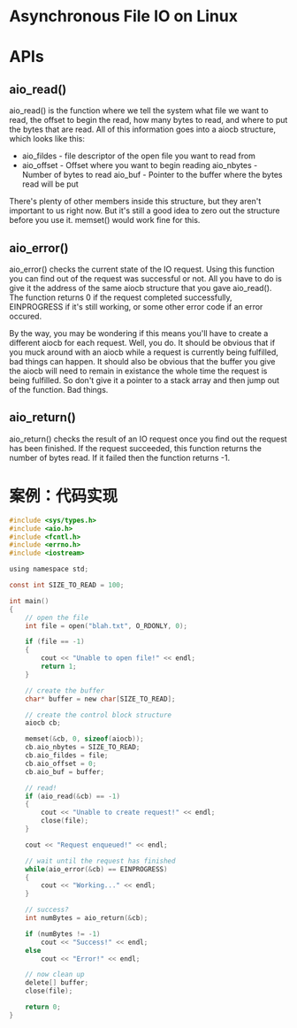 # Asynchronous File IO on Linux

# APIs

## aio_read()

aio_read() is the function where we tell the system what file we want to read, the offset to begin the read, how many bytes to read, and where to put the bytes that are read. All of this information goes into a aiocb structure, which looks like this:

- aio_fildes - file descriptor of the open file you want to read from
- aio_offset - Offset where you want to begin reading
  aio_nbytes - Number of bytes to read
  aio_buf - Pointer to the buffer where the bytes read will be put

There's plenty of other members inside this structure, but they aren't important to us right now. But it's still a good idea to zero out the structure before you use it. memset() would work fine for this.

## aio_error()

aio_error() checks the current state of the IO request. Using this function you can find out of the request was successful or not. All you have to do is give it the address of the same aiocb structure that you gave aio_read(). The function returns 0 if the request completed successfully, EINPROGRESS if it's still working, or some other error code if an error occured.

By the way, you may be wondering if this means you'll have to create a different aiocb for each request. Well, you do. It should be obvious that if you muck around with an aiocb while a request is currently being fulfilled, bad things can happen. It should also be obvious that the buffer you give the aiocb will need to remain in existance the whole time the request is being fulfilled. So don't give it a pointer to a stack array and then jump out of the function. Bad things.

## aio_return()

aio_return() checks the result of an IO request once you find out the request has been finished. If the request succeeded, this function returns the number of bytes read. If it failed then the function returns -1.

# 案例：代码实现

```c
#include <sys/types.h>
#include <aio.h>
#include <fcntl.h>
#include <errno.h>
#include <iostream>

using namespace std;

const int SIZE_TO_READ = 100;

int main()
{
	// open the file
	int file = open("blah.txt", O_RDONLY, 0);

	if (file == -1)
	{
		cout << "Unable to open file!" << endl;
		return 1;
	}

	// create the buffer
	char* buffer = new char[SIZE_TO_READ];

	// create the control block structure
	aiocb cb;

	memset(&cb, 0, sizeof(aiocb));
	cb.aio_nbytes = SIZE_TO_READ;
	cb.aio_fildes = file;
	cb.aio_offset = 0;
	cb.aio_buf = buffer;

	// read!
	if (aio_read(&cb) == -1)
	{
		cout << "Unable to create request!" << endl;
		close(file);
	}

	cout << "Request enqueued!" << endl;

	// wait until the request has finished
	while(aio_error(&cb) == EINPROGRESS)
	{
		cout << "Working..." << endl;
	}

	// success?
	int numBytes = aio_return(&cb);

	if (numBytes != -1)
		cout << "Success!" << endl;
	else
		cout << "Error!" << endl;

	// now clean up
	delete[] buffer;
	close(file);

	return 0;
}
```

